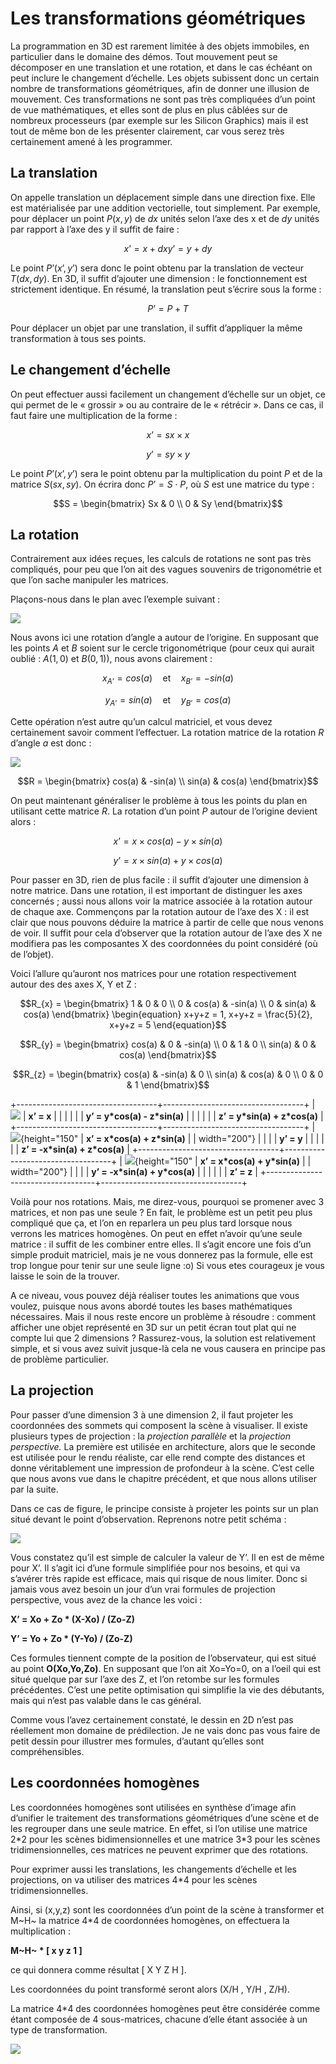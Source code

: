 # Les transformations géométriques

La programmation en 3D est rarement limitée à des objets immobiles, en particulier dans le domaine des démos.
Tout mouvement peut se décomposer en une translation et une rotation, et dans le cas échéant on peut inclure le changement d’échelle.
Les objets subissent donc un certain nombre de transformations géométriques, afin de donner une illusion de mouvement.
Ces transformations ne sont pas très compliquées d’un point de vue mathématiques, et elles sont de plus en plus câblées sur de nombreux processeurs (par exemple sur les Silicon Graphics) mais il est tout de même bon de les présenter clairement, car vous serez très certainement amené à les programmer.

## La translation

On appelle translation un déplacement simple dans une direction fixe.
Elle est matérialisée par une addition vectorielle, tout simplement.
Par exemple, pour déplacer un point $`P(x,y)`$ de $`dx`$ unités selon l’axe des x et de $`dy`$ unités par rapport à l’axe des y il suffit de faire :

```math
x’ = x + dx

y’ = y + dy
```

Le point $`P’(x’,y’)`$ sera donc le point obtenu par la translation de vecteur $`T(dx,dy)`$.
En 3D, il suffit d’ajouter une dimension : le fonctionnement est strictement identique.
En résumé, la translation peut s’écrire sous la forme :

```math
P’ = P + T
```

Pour déplacer un objet par une translation, il suffit d’appliquer la même transformation à tous ses points.

## Le changement d’échelle

On peut effectuer aussi facilement un changement d’échelle sur un objet, ce qui permet de le « grossir » ou au contraire de le « rétrécir ».
Dans ce cas, il faut faire une multiplication de la forme :

```math
x’ = sx \times x
```

```math
y’ = sy \times y
```

Le point $`P’(x’,y’)`$ sera le point obtenu par la multiplication du point $`P`$ et de la matrice $`S(sx,sy)`$.
On écrira donc $`P’= S \cdot P`$, où $`S`$ est une matrice du type :

```math
S = \begin{bmatrix} Sx & 0 \\ 0 & Sy \end{bmatrix}
```

## La rotation

Contrairement aux idées reçues, les calculs de rotations ne sont pas très compliqués, pour peu que l’on ait des vagues souvenirs de trigonométrie et que l’on sache manipuler les matrices.

Plaçons-nous dans le plan avec l’exemple suivant :

![](src/rotation.gif)

Nous avons ici une rotation d’angle a autour de l’origine.
En supposant que les points $`A`$ et $`B`$ soient sur le cercle trigonométrique (pour ceux qui aurait oublié : $`A(1,0)`$ et $`B(0,1)`$), nous avons clairement :

```math
x_{A’} = cos(a) \quad \text{et} \quad x_{B’} = -sin(a)
```

```math
y_{A’} = sin(a) \quad \text{et} \quad y_{B’} = cos(a)
```

Cette opération n’est autre qu’un calcul matriciel, et vous devez certainement savoir comment l’effectuer.
La rotation matrice de la rotation $`R`$ d’angle $`a`$ est donc :

![](src/matrice2d.gif)

```math
R = \begin{bmatrix} cos(a) & -sin(a) \\ sin(a) & cos(a) \end{bmatrix}
```

On peut maintenant généraliser le problème à tous les points du plan en utilisant cette matrice $`R`$.
La rotation d’un point $`P`$ autour de l’origine devient alors :

```math
x’ = x \times cos(a) - y \times sin(a)
```

```math
y’ = x \times sin(a) + y \times cos(a)
```

Pour passer en 3D, rien de plus facile : il suffit d’ajouter une dimension à notre matrice.
Dans une rotation, il est important de distinguer les axes concernés ; aussi nous allons voir la matrice associée à la rotation autour de chaque axe.
Commençons par la rotation autour de l’axe des X : il est clair que nous pouvons déduire la matrice à partir de celle que nous venons de voir.
Il suffit pour cela d’observer que la rotation autour de l’axe des X ne modifiera pas les composantes X des coordonnées du point considéré (où de l’objet).

Voici l’allure qu’auront nos matrices pour une rotation respectivement autour des des axes X, Y et Z :

```math
R_{x} = \begin{bmatrix} 1 & 0 & 0 \\ 0 & cos(a) & -sin(a) \\ 0 & sin(a) & cos(a) \end{bmatrix}
\begin{equation}
  x+y+z = 1,
  x+y+z = \frac{5}{2},
  x+y+z = 5
\end{equation}
```

```math
R_{y} = \begin{bmatrix} cos(a) & 0 & -sin(a) \\ 0 & 1 & 0 \\ sin(a) & 0 & cos(a) \end{bmatrix}
```

```math
R_{z} = \begin{bmatrix} cos(a) & -sin(a) & 0 \\ sin(a) & cos(a) & 0 \\ 0 & 0 & 1 \end{bmatrix}
```


+-----------------------------------+-----------------------------------+
| ![](src/matrice3dx.gif)           | **x’ = x**                       |
|                                   |                                   |
|                                   | **y’ = y\*cos(a) - z\*sin(a)**   |
|                                   |                                   |
|                                   | **z’ = y\*sin(a) + z\*cos(a)**   |
+-----------------------------------+-----------------------------------+
| ![](matrice3dy.gif){height="150"  | **x’ = x\*cos(a) + z\*sin(a)**   |
| width="200"}                      |                                   |
|                                   | **y’ = y**                       |
|                                   |                                   |
|                                   | **z’ = -x\*sin(a) + z\*cos(a)**  |
+-----------------------------------+-----------------------------------+
| ![](matrice3dz.gif){height="150"  | **x’ = x\*cos(a) + y\*sin(a)**   |
| width="200"}                      |                                   |
|                                   | **y’ = -x\*sin(a) + y\*cos(a)**  |
|                                   |                                   |
|                                   | **z’ = z**                       |
+-----------------------------------+-----------------------------------+

Voilà pour nos rotations.
Mais, me direz-vous, pourquoi se promener avec 3 matrices, et non pas une seule ? En fait, le problème est un petit peu plus compliqué que ça, et l’on en reparlera un peu plus tard lorsque nous verrons les matrices homogènes.
On peut en effet n’avoir qu’une seule matrice : il suffit de les combiner entre elles.
Il s’agit encore une fois d’un simple produit matriciel, mais je ne vous donnerez pas la formule, elle est trop longue pour tenir sur une seule ligne :o) Si vous etes courageux je vous laisse le soin de la trouver.

A ce niveau, vous pouvez déjà réaliser toutes les animations que vous voulez, puisque nous avons abordé toutes les bases mathématiques nécessaires.
Mais il nous reste encore un problème à résoudre : comment afficher une objet représenté en 3D sur un petit écran tout plat qui ne compte lui que 2 dimensions ? Rassurez-vous, la solution est relativement simple, et si vous avez suivit jusque-là cela ne vous causera en principe pas de problème particulier.

## La projection

Pour passer d’une dimension 3 à une dimension 2, il faut projeter les coordonnées des sommets qui composent la scène à visualiser.
Il existe plusieurs types de projection : la *projection parallèle* et la *projection perspective.* La première est utilisée en architecture, alors que le seconde est utilisée pour le rendu réaliste, car elle rend compte des distances et donne véritablement une impression de profondeur à la scène.
C’est celle que nous avons vue dans le chapitre précédent, et que nous allons utiliser par la suite.

Dans ce cas de figure, le principe consiste à projeter les points sur un plan situé devant le point d’observation.
Reprenons notre petit schéma :

![](src/perspec.gif)

Vous constatez qu’il est simple de calculer la valeur de Y’.
Il en est de même pour X’.
Il s’agit ici d’une formule simplifiée pour nos besoins, et qui va s’avérer très rapide est efficace, mais qui risque de nous limiter.
Donc si jamais vous avez besoin un jour d’un vrai formules de projection perspective, vous avez de la chance les voici :

**X’ = Xo + Zo \* (X-Xo) / (Zo-Z)**

**Y’ = Yo + Zo \* (Y-Yo) / (Zo-Z)**

Ces formules tiennent compte de la position de l’observateur, qui est situé au point **O(Xo,Yo,Zo)**.
En supposant que l’on ait Xo=Yo=0, on a l’oeil qui est situé quelque par sur l’axe des Z, et l’on retombe sur les formules précédentes.
C’est une petite optimisation qui simplifie la vie des débutants, mais qui n’est pas valable dans le cas général.

Comme vous l’avez certainement constaté, le dessin en 2D n’est pas réellement mon domaine de prédilection.
Je ne vais donc pas vous faire de petit dessin pour illustrer mes formules, d’autant qu’elles sont compréhensibles.

## Les coordonnées homogènes

Les coordonnées homogènes sont utilisées en synthèse d’image afin d’unifier le traitement des transformations géométriques d’une scène et de les regrouper dans une seule matrice.
En effet, si l’on utilise une matrice 2\*2 pour les scènes bidimensionnelles et une matrice 3\*3 pour les scènes tridimensionnelles, ces matrices ne peuvent exprimer que des rotations.

Pour exprimer aussi les translations, les changements d’échelle et les projections, on va utiliser des matrices 4\*4 pour les scènes tridimensionnelles.

Ainsi, si (x,y,z) sont les coordonnées d’un point de la scène à transformer et M~H~ la matrice 4\*4 de coordonnées homogènes, on effectuera la multiplication :

**M~H~ \* \[ x y z 1 \]**

ce qui donnera comme résultat \[ X Y Z H \].

Les coordonnées du point transformé seront alors (X/H , Y/H , Z/H).

La matrice 4\*4 des coordonnées homogènes peut être considérée comme étant composée de 4 sous-matrices, chacune d’elle étant associée à un type de transformation.

![](src/homogene.gif)

